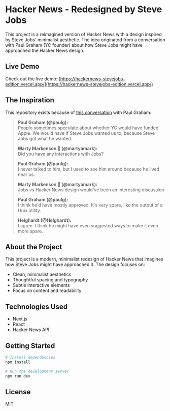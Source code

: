 # Hacker News - Redesigned by Steve Jobs

This project is a reimagined version of Hacker News with a design inspired by Steve Jobs' minimalist aesthetic. The idea originated from a conversation with Paul Graham (YC founder) about how Steve Jobs might have approached the Hacker News design.

## Live Demo

Check out the live demo: [https://hackernews-stevejobs-edition.vercel.app/](https://hackernews-stevejobs-edition.vercel.app/)

## The Inspiration

This repository exists because of [this conversation](https://x.com/martyamark/status/1897343263490912358) with Paul Graham:

> **Paul Graham (@paulg):**  
> People sometimes speculate about whether YC would have funded Apple. We would have if Steve Jobs wanted us to, because Steve Jobs got what he wanted.
>
> **Marty Markenson 🌴 (@martyamark):**  
> Did you have any interactions with Jobs?
>
> **Paul Graham (@paulg):**  
> I never talked to him, but I used to see him around because he lived near us.
>
> **Marty Markenson 🌴 (@martyamark):**  
> Jobs vs Hacker News design would've been an interesting discussion
>
> **Paul Graham (@paulg):**  
> I think he'd have mostly approved. It's very spare, like the output of a Unix utility.
>
> **Helghardt (@Helghardt):**  
> I agree. I think he might have even suggested ways to make it even more spare.

## About the Project

This project is a modern, minimalist redesign of Hacker News that imagines how Steve Jobs might have approached it. The design focuses on:

- Clean, minimalist aesthetics
- Thoughtful spacing and typography
- Subtle interactive elements
- Focus on content and readability

## Technologies Used

- Next.js
- React
- Hacker News API

## Getting Started

```bash
# Install dependencies
npm install

# Run the development server
npm run dev
```

## License

MIT
